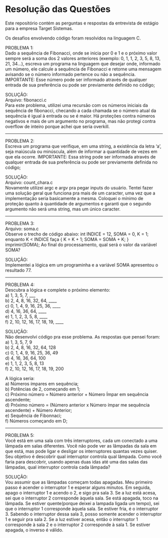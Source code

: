 # Resolução das Questões

Este repositório contém as perguntas e respostas da entrevista de estágio para a empresa Target Sistemas.

Os desafios envolvendo código foram resolvidos na linguagem C.

PROBLEMA 1:<br>
Dado a sequência de Fibonacci, onde se inicia por 0 e 1 e o próximo valor sempre será a soma dos 2 valores anteriores (exemplo: 0, 1, 1, 2, 3, 5, 8, 13, 21, 34...), escreva um programa na linguagem que desejar onde, informado um número, ele calcule a sequência de Fibonacci e retorne uma mensagem avisando se o número informado pertence ou não a sequência. 
IMPORTANTE: Esse número pode ser informado através de qualquer entrada de sua preferência ou pode ser previamente definido no código;

SOLUÇÃO:<br>
Arquivo: fibonacci.c<br>
Para este problema, utilizei uma recursão com os números iniciais da sequência de fibonacci, checando a cada chamada se o número atual da sequência é igual à entrada ou se é maior.
Há proteções contra números negativos e mais de um argumento no programa, mas não protegi contra overflow de inteiro porque achei que seria overkill.
<hr>

PROBLEMA 2:<br>
Escreva um programa que verifique, em uma string, a existência da letra ‘a’, seja maiúscula ou minúscula, além de informar a quantidade de vezes em que ela ocorre. 
IMPORTANTE: Essa string pode ser informada através de qualquer entrada de sua preferência ou pode ser previamente definida no código; 

SOLUÇÃO:<br>
Arquivo: count_chara.c<br>
Novamente utilizei argc e argv pra pegar inputs do usuário. Tentei fazer uma solução geral que funciona pra mais de um caracter, uma vez que a implementação seria basicamente a mesma.
Coloquei o mínimo de proteção quanto à quantidade de argumentos e garanti que o segundo argumento não será uma string, mas um único caracter.
<hr>

PROBLEMA 3:<br>
Arquivo: soma.c<br>
Observe o trecho de código abaixo: int INDICE = 12, SOMA = 0, K = 1; enquanto K < INDICE faça { K = K + 1; SOMA = SOMA + K; } imprimir(SOMA); 
Ao final do processamento, qual será o valor da variável SOMA?

SOLUÇÃO:<br>
Implementei a lógica em um programinha e a variável SOMA apresentou o resultado 77.
<hr>

PROBLEMA 4:<br>
Descubra a lógica e complete o próximo elemento: <br>
a) 1, 3, 5, 7, ___ <br>
b) 2, 4, 8, 16, 32, 64, ____ <br>
c) 0, 1, 4, 9, 16, 25, 36, ____ <br>
d) 4, 16, 36, 64, ____ <br>
e) 1, 1, 2, 3, 5, 8, ____ <br>
f) 2, 10, 12, 16, 17, 18, 19, ____<br>

SOLUÇÃO:<br>
Não desenvolvi código pra esse problema. As respostas que pensei foram:<br>
a) 1, 3, 5, 7, 9 <br>
b) 2, 4, 8, 16, 32, 64, 128<br>
c) 0, 1, 4, 9, 16, 25, 36, 49 <br>
d) 4, 16, 36, 64, 100<br>
e) 1, 1, 2, 3, 5, 8, 13 <br>
f) 2, 10, 12, 16, 17, 18, 19, 200<br>

A lógica seria:<br>
a) Números ímpares em sequência;<br>
b) Potências de 2, começando em 1;<br>
c) Próximo número = Número anterior + Número Ímpar em sequência ascendente;<br>
d) Próximo número = (Número anterior x Número ímpar me sequência ascendente) + Número Anterior;<br>
e) Sequência de Fibonnaci;<br>
f) Números começando em D;<br>
<hr>

PROBLEMA 5:<br>
Você está em uma sala com três interruptores, cada um conectado a uma lâmpada em salas diferentes. Você não pode ver as lâmpadas da sala em que está, mas pode ligar e desligar os interruptores quantas vezes quiser. Seu objetivo é descobrir qual interruptor controla qual lâmpada. Como você faria para descobrir, usando apenas duas idas até uma das salas das lâmpadas, qual interruptor controla cada lâmpada?

SOLUÇÃO:<br>
Vou assumir que as lâmpadas começam todas apagadas.
Meu primeiro passo é acender o interruptor 1 e esperar alguns minutos.
Em seguida, apago o interruptor 1 e acendo o 2, e sigo pra sala 3.
Se a luz está acesa, sei que o interruptor 2 corresponde àquela sala.
Se está apagada, toco na lâmpada. Se estiver quente(porque deixei a lampada ligada um tempo), sei que o interruptor 1 corresponde àquela sala. Se estiver fria, é o interruptor 3.
Sabendo o interruptor dessa sala 3, posso somente acender o interruptor 1 e seguir pra sala 2.
Se a luz estiver acesa, então o interruptor 1 corresponde à sala 2 e o interruptor 2 corresponde à sala 1. Se estiver apagada, o inverso é válido.
